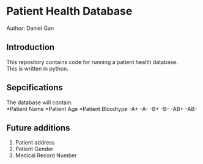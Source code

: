 # Patient Health Database

Author: Daniel Gan

## Introduction
This repository contains code for running a patient health database.  
This is written in python.

## Sepcifications
The database will contain:  
*Patient Name
*Patient Age
*Patient Bloodtype
	-A+
	-A-
	-B+
	-B-
	-AB+
	-AB-

## Future additions
1. Patient address
1. Patient Gender
1. Medical Record Number

